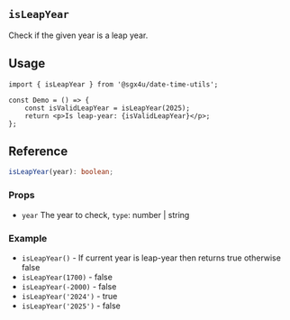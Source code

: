 ## `isLeapYear`

Check if the given year is a leap year.

## Usage

```tsx
import { isLeapYear } from '@sgx4u/date-time-utils';

const Demo = () => {
	const isValidLeapYear = isLeapYear(2025);
	return <p>Is leap-year: {isValidLeapYear}</p>;
};
```

## Reference

```ts
isLeapYear(year): boolean;
```

### Props

-   `year` The year to check, `type`: number | string

### Example

-   `isLeapYear()` - If current year is leap-year then returns true otherwise false
-   `isLeapYear(1700)` - false
-   `isLeapYear(-2000)` - false
-   `isLeapYear('2024')` - true
-   `isLeapYear('2025')` - false
